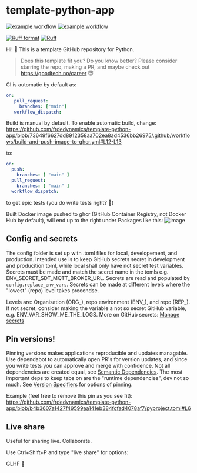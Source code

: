 # template-python-app
[![example workflow](https://github.com/frdedynamics/template-python-app/actions/workflows/CI.yml/badge.svg?branch=main)](https://github.com/frdedynamics/template-python-app/actions/workflows/CI.yml)
[![example workflow](https://github.com/frdedynamics/template-python-app/actions/workflows/build-and-push-image-to-ghcr.yml/badge.svg?branch=main)](https://github.com/frdedynamics/template-python-app/actions/workflows/build-and-push-image-to-ghcr.yml)

[![Ruff format](https://img.shields.io/endpoint?url=https%3A%2F%2Fgist.githubusercontent.com%2FJacobCoffee%2Fbfb02a83c8da3cbf53f7772f2cee02ec%2Fraw%2Facb94daa3aedecda67e2c7d8c5aec9765db0734d%2Fformat-badge.json)](https://github.com/astral-sh/ruff)
[![Ruff](https://img.shields.io/endpoint?url=https://raw.githubusercontent.com/astral-sh/ruff/main/assets/badge/v2.json)](https://github.com/astral-sh/ruff)

Hi! :wave: This is a template GitHub repository for Python.

> Does this template fit you? Do you know better? Please consider starring the repo, making a PR, and maybe check out https://goodtech.no/career 😇

CI is automatic by default as:
```yaml
on: 
   pull_request: 
     branches: ["main"] 
   workflow_dispatch: 
```

Build is manual by default. To enable automatic build, change:
https://github.com/frdedynamics/template-python-app/blob/73649f6627dd8912358aa702ea8ad4536bb26975/.github/workflows/build-and-push-image-to-ghcr.yml#L12-L13

to:
```yaml
on:
  push:
    branches: [ "main" ]
  pull_request:
    branches: [ "main" ]
  workflow_dispatch:
```
to get epic tests (you do write tests right? :thinking:)

Built Docker image pushed to ghcr (GitHub Container Registry, not Docker Hub by default), will end up to the right under Packages like this:
![image](https://user-images.githubusercontent.com/119582611/205160381-d47b6147-46cf-4cd4-8d58-bcf4ec5737de.png)

## Config and secrets
The config folder is set up with .toml files for local, developement, and production.
Intended use is to keep GitHub secrets secret in development and producition toml, while local shall only have not secret test variables.
Secrets must be made and match the secret name in the tomls e.g. ENV_SECRET_SDT_MQTT_BROKER_URL.
Secrets are read and populated by `config.replace_env_vars`.
Secrets can be made at different levels where the "lowest" (repo) level takes precendse.

Levels are: Organisation (ORG_), repo environment (ENV_), and repo (REP_).
If not secret, consider making the variable a not so secret GitHub variable, e.g. ENV_VAR_SHOW_ME_THE_LOGS.
More on GitHub secrets: [Manage secrets](https://docs.github.com/en/codespaces/managing-codespaces-for-your-organization/managing-secrets-for-your-repository-and-organization-for-github-codespaces)

## Pin versions!
Pinning versions makes applications reproducible and updates managable. Use dependabot to automatically open PR's for version updates, and since you write tests you can approve and merge with confidence.
Not all dependencies are created equal, see [Semantic Dependencies](https://peps.python.org/pep-0426/#semantic-dependencies). The most important deps to keep tabs on are the "runtime dependencies", dev not so much.
See [Version Specifiers](https://packaging.python.org/en/latest/specifications/version-specifiers/#id4) for options of pinning.

Example (feel free to remove this pin as you see fit): https://github.com/frdedynamics/template-python-app/blob/b4b3607a1427f49599aa141eb384fcfad4078af7/pyproject.toml#L6

## Live share
Useful for sharing live. Collaborate.

Use Ctrl+Shift+P and type "live share" for options:

GLHF :partying_face:
